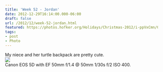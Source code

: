 ```yaml
---
title: 'Week 52 - Jordan'
date: 2012-12-29T16:14:00.000-06:00
draft: false
url: /2012/12/week-52-jordan.html
featured: https://photos.hofker.org/Holidays/Christmas-2012/i-ppVxCmn/0/M/_MG_6790-L.jpg
tags: 
- post
- Photo
---
```


My niece and her turtle backpack are pretty cute.  
[![](https://photos.hofker.org/Holidays/Christmas-2012/i-ppVxCmn/0/M/_MG_6790-L.jpg)](https://photos.hofker.org/Holidays/Christmas-2012/27579294_3TD58R#!i=2322201562&k=ppVxCmn)  
Canon EOS 5D with EF 50mm f/1.4 @ 50mm 1/30s f/2 ISO 400.